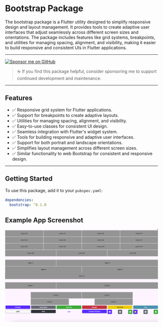 # Bootstrap Package

The bootstrap package is a Flutter utility designed to simplify responsive design and layout management. It provides tools to create adaptive user interfaces that adjust seamlessly across different screen sizes and orientations. The package includes features like grid systems, breakpoints, and utilities for managing spacing, alignment, and visibility, making it easier to build responsive and consistent UIs in Flutter applications.


---

<a href="https://github.com/sponsors/sbrsubuvga" target="_blank">
  <img src="https://img.shields.io/badge/💖%20Sponsor%20on-GitHub%20Sponsors-blueviolet?style=for-the-badge&logo=github-sponsors" alt="Sponsor me on GitHub" />
</a>

> ☕ If you find this package helpful, consider sponsoring me to support continued development and maintenance.

---

## Features

- ✅ Responsive grid system for Flutter applications.
- ✅ Support for breakpoints to create adaptive layouts.
- ✅ Utilities for managing spacing, alignment, and visibility.
- ✅ Easy-to-use classes for consistent UI design.
- ✅ Seamless integration with Flutter's widget system.
- ✅ Tools for building responsive and adaptive user interfaces.
- ✅ Support for both portrait and landscape orientations.
- ✅ Simplifies layout management across different screen sizes.
- ✅ Similar functionality to web Bootstrap for consistent and responsive design.

---

## Getting Started

To use this package, add it to your `pubspec.yaml`:

```yaml
dependencies:
  bootstrap: ^0.1.0
```



## Example App Screenshot


<img alt="Example App Screenshot" src="https://raw.githubusercontent.com/sbrsubuvga/flutter_bootstrap/refs/heads/main/assets/Screenshot.png"  />